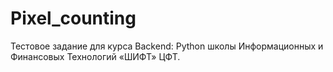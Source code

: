# Pixel_counting
Тестовое задание для курса Backend: Python школы Информационных и Финансовых Технологий «ШИФТ» ЦФТ.

